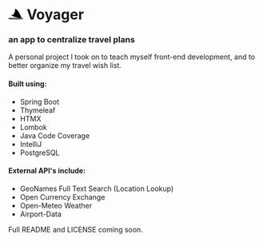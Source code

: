 # <img src="/src/main/resources/static/images/logo.svg" width="30"> Voyager
### an app to centralize travel plans
A personal project I took on to teach myself front-end development, and to better organize my travel wish list.

#### Built using:
- Spring Boot
- Thymeleaf
- HTMX
- Lombok
- Java Code Coverage
- IntelliJ
- PostgreSQL

#### External API's include:
- GeoNames Full Text Search (Location Lookup)
- Open Currency Exchange
- Open-Meteo Weather
- Airport-Data

Full README and LICENSE coming soon.